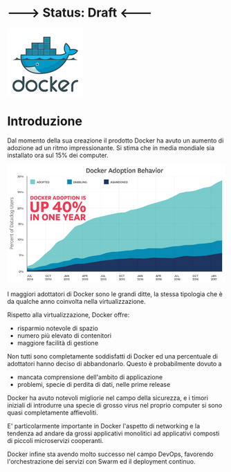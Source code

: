 # ---&gt; Status: Draft &lt;---

![](/gitbook/images/dock.png)

# Introduzione

Dal momento della sua creazione il prodotto Docker ha avuto un aumento di adozione ad un ritmo impressionante. Si stima che in media mondiale sia installato ora sul 15% dei computer.

![](/gitbook/images/adoption.png)

I maggiori adottatori di Docker sono le grandi ditte, la stessa tipologia che è da qualche anno coinvolta nella virtualizzazione.

Rispetto alla virtualizzazione, Docker offre:

* risparmio notevole di spazio
* numero più elevato di contenitori
* maggiore facilità di gestione

Non tutti sono completamente soddisfatti di Docker ed una percentuale di adottatori hanno deciso di abbandonarlo. Questo è probabilmente dovuto a

* mancata comprensione dell'ambito di applicazione
* problemi, specie di perdita di dati, nelle prime release

Docker ha avuto notevoli migliorie nel campo della sicurezza, e i timori iniziali di introdurre una specie di grosso virus nel proprio computer si sono quasi completamente affievoliti.

E' particolarmente importante in Docker l'aspetto di networking e la tendenza ad andare da grossi applicativi monolitici ad applicativi composti di piccoli microservizi cooperanti.

Docker infine sta avendo molto successo nel campo DevOps, favorendo l'orchestrazione dei servizi con Swarm ed il deployment continuo.



